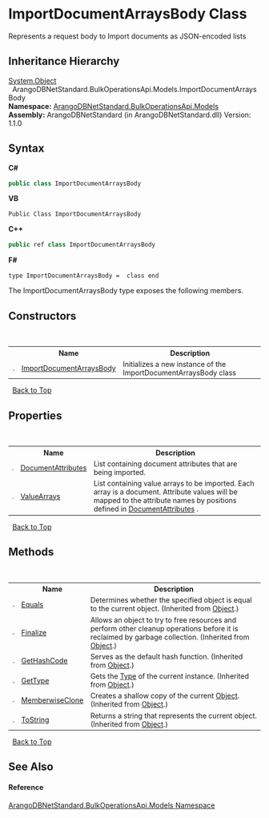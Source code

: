 # ImportDocumentArraysBody Class
 

Represents a request body to Import documents as JSON-encoded lists


## Inheritance Hierarchy
<a href="https://docs.microsoft.com/dotnet/api/system.object" target="_blank" rel="noopener noreferrer">System.Object</a><br />&nbsp;&nbsp;ArangoDBNetStandard.BulkOperationsApi.Models.ImportDocumentArraysBody<br />
**Namespace:**&nbsp;<a href="d473710d-6fe8-202c-0831-2eca8af94baf">ArangoDBNetStandard.BulkOperationsApi.Models</a><br />**Assembly:**&nbsp;ArangoDBNetStandard (in ArangoDBNetStandard.dll) Version: 1.1.0

## Syntax

**C#**<br />
``` C#
public class ImportDocumentArraysBody
```

**VB**<br />
``` VB
Public Class ImportDocumentArraysBody
```

**C++**<br />
``` C++
public ref class ImportDocumentArraysBody
```

**F#**<br />
``` F#
type ImportDocumentArraysBody =  class end
```

The ImportDocumentArraysBody type exposes the following members.


## Constructors
&nbsp;<table><tr><th></th><th>Name</th><th>Description</th></tr><tr><td>![Public method](media/pubmethod.gif "Public method")</td><td><a href="5419b679-242c-eaa5-ccf6-aedf960fd063">ImportDocumentArraysBody</a></td><td>
Initializes a new instance of the ImportDocumentArraysBody class</td></tr></table>&nbsp;
<a href="#importdocumentarraysbody-class">Back to Top</a>

## Properties
&nbsp;<table><tr><th></th><th>Name</th><th>Description</th></tr><tr><td>![Public property](media/pubproperty.gif "Public property")</td><td><a href="712d3197-6bd1-f24f-cc73-74bccaa2889b">DocumentAttributes</a></td><td>
List containing document attributes that are being imported.</td></tr><tr><td>![Public property](media/pubproperty.gif "Public property")</td><td><a href="ce0da21d-a590-2caf-80d9-f206dde00a22">ValueArrays</a></td><td>
List containing value arrays to be imported. Each array is a document. Attribute values will be mapped to the attribute names by positions defined in <a href="712d3197-6bd1-f24f-cc73-74bccaa2889b">DocumentAttributes</a> .</td></tr></table>&nbsp;
<a href="#importdocumentarraysbody-class">Back to Top</a>

## Methods
&nbsp;<table><tr><th></th><th>Name</th><th>Description</th></tr><tr><td>![Public method](media/pubmethod.gif "Public method")</td><td><a href="https://docs.microsoft.com/dotnet/api/system.object.equals#system-object-equals(system-object)" target="_blank" rel="noopener noreferrer">Equals</a></td><td>
Determines whether the specified object is equal to the current object.
 (Inherited from <a href="https://docs.microsoft.com/dotnet/api/system.object" target="_blank" rel="noopener noreferrer">Object</a>.)</td></tr><tr><td>![Protected method](media/protmethod.gif "Protected method")</td><td><a href="https://docs.microsoft.com/dotnet/api/system.object.finalize#system-object-finalize" target="_blank" rel="noopener noreferrer">Finalize</a></td><td>
Allows an object to try to free resources and perform other cleanup operations before it is reclaimed by garbage collection.
 (Inherited from <a href="https://docs.microsoft.com/dotnet/api/system.object" target="_blank" rel="noopener noreferrer">Object</a>.)</td></tr><tr><td>![Public method](media/pubmethod.gif "Public method")</td><td><a href="https://docs.microsoft.com/dotnet/api/system.object.gethashcode#system-object-gethashcode" target="_blank" rel="noopener noreferrer">GetHashCode</a></td><td>
Serves as the default hash function.
 (Inherited from <a href="https://docs.microsoft.com/dotnet/api/system.object" target="_blank" rel="noopener noreferrer">Object</a>.)</td></tr><tr><td>![Public method](media/pubmethod.gif "Public method")</td><td><a href="https://docs.microsoft.com/dotnet/api/system.object.gettype#system-object-gettype" target="_blank" rel="noopener noreferrer">GetType</a></td><td>
Gets the <a href="https://docs.microsoft.com/dotnet/api/system.type" target="_blank" rel="noopener noreferrer">Type</a> of the current instance.
 (Inherited from <a href="https://docs.microsoft.com/dotnet/api/system.object" target="_blank" rel="noopener noreferrer">Object</a>.)</td></tr><tr><td>![Protected method](media/protmethod.gif "Protected method")</td><td><a href="https://docs.microsoft.com/dotnet/api/system.object.memberwiseclone#system-object-memberwiseclone" target="_blank" rel="noopener noreferrer">MemberwiseClone</a></td><td>
Creates a shallow copy of the current <a href="https://docs.microsoft.com/dotnet/api/system.object" target="_blank" rel="noopener noreferrer">Object</a>.
 (Inherited from <a href="https://docs.microsoft.com/dotnet/api/system.object" target="_blank" rel="noopener noreferrer">Object</a>.)</td></tr><tr><td>![Public method](media/pubmethod.gif "Public method")</td><td><a href="https://docs.microsoft.com/dotnet/api/system.object.tostring#system-object-tostring" target="_blank" rel="noopener noreferrer">ToString</a></td><td>
Returns a string that represents the current object.
 (Inherited from <a href="https://docs.microsoft.com/dotnet/api/system.object" target="_blank" rel="noopener noreferrer">Object</a>.)</td></tr></table>&nbsp;
<a href="#importdocumentarraysbody-class">Back to Top</a>

## See Also


#### Reference
<a href="d473710d-6fe8-202c-0831-2eca8af94baf">ArangoDBNetStandard.BulkOperationsApi.Models Namespace</a><br />